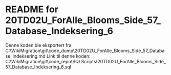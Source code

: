 # README for 20TD02U_ForAlle_Blooms_Side_57_Database_Indeksering_6
Denne koden ble eksportert fra C:\WikiMigration\git\code_dump\20TD02U_ForAlle_Blooms_Side_57_Database_Indeksering.md
Link til denne koden: C:\WikiMigration\git\code_repo\SQLScripts\20TD02U_ForAlle_Blooms_Side_57_Database_Indeksering_6.sql
